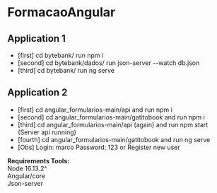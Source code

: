 # FormacaoAngular

## Application 1
- [first] cd bytebank/ run npm i
- [second] cd bytebank/dados/ run json-server --watch db.json
- [third] cd bytebank/ run ng serve

## Application 2
- [first] cd angular_formularios-main/api and run npm i
- [second] cd angular_formularios-main/gatitobook and run npm i
- [third] cd angular_formularios-main/api (again) and run npm start (Server api running)
- [fourth] cd angular_formularios-main/gatitobook and run ng serve
- [Obs] Login: marco Password: 123 or Register new user

**Requirements Tools:**  
Node 16.13.2^  
Angular/core  
Json-server  
